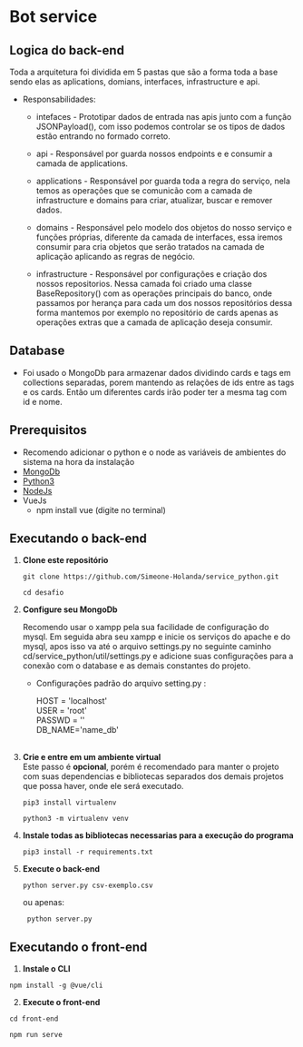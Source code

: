 # Bot service

## Logica do back-end
   <p> Toda a arquitetura foi dividida em 5 pastas que são a forma toda a base sendo elas as aplications, domians, interfaces, infrastructure e api.</p>

* Responsabilidades:

    * intefaces - Prototipar dados de entrada nas apis junto com a função JSONPayload(), com isso podemos controlar se os tipos de dados estão entrando no formado correto.
    
    * api - Responsável por guarda nossos endpoints e e consumir a camada de applications. 

    * applications - Responsável por guarda toda a regra do serviço, nela temos as operações que se comunicão com a camada de infrastructure e domains para criar, atualizar, buscar e remover dados.
    
    * domains - Responsável pelo modelo dos objetos do nosso serviço e funções próprias, diferente da camada de interfaces, essa iremos consumir para cria objetos que serão tratados na camada de aplicação aplicando as regras de negócio.

    * infrastructure - Responsável por configurações e criação dos nossos repositorios. Nessa camada foi criado uma classe BaseRepository() com as operações principais do banco, onde passamos por herança para cada um dos nossos repositórios dessa forma mantemos por exemplo no repositório de cards apenas as operações extras que a camada de aplicação deseja consumir.
    

## Database
 - Foi usado o MongoDb para armazenar dados dividindo cards e tags em collections separadas, porem mantendo as relações de ids entre as tags e os cards. Então um diferentes cards irão poder ter a mesma tag com id e nome.

## Prerequisitos
  - Recomendo adicionar o python e o node as variáveis de ambientes do sistema na hora da instalação
- <a href="https://www.mongodb.com/try/download/community"> MongoDb</a> 
- <a href="https://www.python.org/downloads/">Python3</a> 
- <a href="https://nodejs.org/en/download">NodeJs</a>
- VueJs
  - npm install vue (digite no terminal)
  
## Executando o back-end
1. **Clone este repositório**

   ```
   git clone https://github.com/Simeone-Holanda/service_python.git
   ```
   ```
   cd desafio
   ```
2. **Configure seu MongoDb** <br>
    <p>Recomendo usar o xampp pela sua facilidade de configuração do mysql. Em seguida abra seu xampp e inicie os serviços do apache e do mysql, apos isso va até o arquivo settings.py no seguinte caminho cd/service_python/util/settings.py e adicione suas configurações para a conexão com o database e as demais constantes do projeto.</p>

   * Configurações padrão do arquivo setting.py :

     HOST = 'localhost'<br>
     USER = 'root'<br>
     PASSWD = ''<br>
     DB_NAME='name_db'<br><br>
   

3. **Crie e entre em um ambiente virtual** <br>
    Este passo é **opcional**, porém é recomendado para manter o projeto com suas dependencias e bibliotecas separados dos demais projetos que possa haver, onde ele será executado.
    ```
    pip3 install virtualenv
    ```
    ```
    python3 -m virtualenv venv
    ```
4. **Instale todas as bibliotecas necessarias para a execução do programa** <br>  
   ```
   pip3 install -r requirements.txt
   ```
5. **Execute o back-end**
   ```
   python server.py csv-exemplo.csv
   ```
   ou apenas: 
   ```
    python server.py
   ```
## Executando o front-end
1. **Instale o CLI**
  ```
  npm install -g @vue/cli
  ```
2. **Execute o front-end**
  ``` 
  cd front-end
  ```
  ```
  npm run serve
  ```